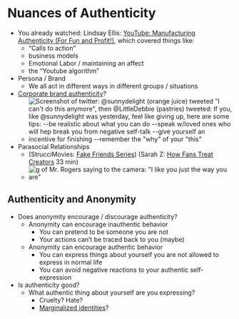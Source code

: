 # Nuances of Authenticity
- You already watched: Lindsay Ellis: [YouTube: Manufacturing Authenticity (For Fun and Profit!)](https://www.youtube.com/watch?v=8FJEtCvb2Kw), which covered things like:
  - “Calls to action”
  - business models
  - Emotional Labor / maintaining an affect
  - the “Youtube algorithm”
- Persona / Brand
  - We all act in different ways in different groups / situations
- [Corporate brand authenticity](https://www.vice.com/en/article/pangw8/brand-twitter-is-absurd-and-it-will-only-get-worse)?
  - ![Screenshot of twitter: @sunnydelight (orange juice) tweeted "I can't do this anymore", then @LittleDebbie (pastries) tweeted: If you, like @sunnydelight was yesterday, feel like giving up, here are some tips: --be realistic about what you can do --speak w/loved ones who will hep break you from negative self-talk --give yourself an incentive for finishing --remember the "why" of your "this"](little_debbie_tweet.png)
- Parasocial Relationships
  - (StrucciMovies: [Fake Friends Series](https://www.youtube.com/watch?v=x3vD_CAYt4g&list=PL7-HzFax9fcxbuDiKPZGdIV69N5-MszEa)) (Sarah Z: [How Fans Treat Creators](https://www.youtube.com/watch?v=f0l_biTU3Vg) 33 min)
  - ![g of Mr. Rogers saying to the camera: "I like you just the way you are"](mr_rogers.gif)


## Authenticity and Anonymity
- Does anonymity encourage / discourage authenticity?
  - Anonymity can encourage inauthentic behavior
    - You can pretend to be someone you are not
    - Your actions can’t be traced back to you (maybe)
  - Anonymity can encourage authentic behavior
    - You can express things about yourself you are not allowed to express in normal life
    - You can avoid negative reactions to your authentic self-expression
- Is authenticity good?
  - What authentic thing about yourself are you expressing?
    - Cruelty? Hate?
    - [Marginalized identities](https://www.vox.com/culture/21432987/trans-twitter-reddit-online-anonymity)?
